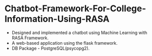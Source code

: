 # Chatbot-Framework-For-College-Information-Using-RASA

- Designed and implemented a chatbot using Machine Learning with RASA Framework.
- A web-based application using the flask framework.
- DB Package - PostgreSQL(psycopg2).
